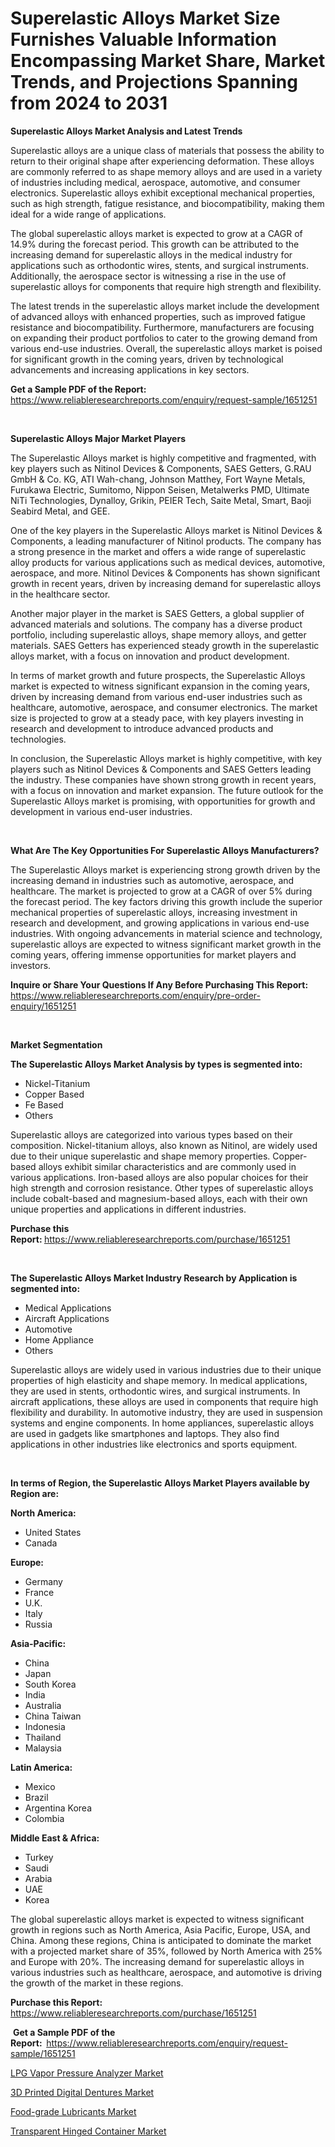 <p><h1>Superelastic Alloys Market Size Furnishes Valuable Information Encompassing Market Share, Market Trends, and Projections Spanning from 2024 to 2031</h1></p><p><strong>Superelastic Alloys Market Analysis and Latest Trends</strong></p>
<p><p>Superelastic alloys are a unique class of materials that possess the ability to return to their original shape after experiencing deformation. These alloys are commonly referred to as shape memory alloys and are used in a variety of industries including medical, aerospace, automotive, and consumer electronics. Superelastic alloys exhibit exceptional mechanical properties, such as high strength, fatigue resistance, and biocompatibility, making them ideal for a wide range of applications.</p><p>The global superelastic alloys market is expected to grow at a CAGR of 14.9% during the forecast period. This growth can be attributed to the increasing demand for superelastic alloys in the medical industry for applications such as orthodontic wires, stents, and surgical instruments. Additionally, the aerospace sector is witnessing a rise in the use of superelastic alloys for components that require high strength and flexibility.</p><p>The latest trends in the superelastic alloys market include the development of advanced alloys with enhanced properties, such as improved fatigue resistance and biocompatibility. Furthermore, manufacturers are focusing on expanding their product portfolios to cater to the growing demand from various end-use industries. Overall, the superelastic alloys market is poised for significant growth in the coming years, driven by technological advancements and increasing applications in key sectors.</p></p>
<p><strong>Get a Sample PDF of the Report:&nbsp;</strong> <a href="https://www.reliableresearchreports.com/enquiry/request-sample/1651251">https://www.reliableresearchreports.com/enquiry/request-sample/1651251</a></p>
<p>&nbsp;</p>
<p><strong>Superelastic Alloys Major Market Players</strong></p>
<p><p>The Superelastic Alloys market is highly competitive and fragmented, with key players such as Nitinol Devices & Components, SAES Getters, G.RAU GmbH & Co. KG, ATI Wah-chang, Johnson Matthey, Fort Wayne Metals, Furukawa Electric, Sumitomo, Nippon Seisen, Metalwerks PMD, Ultimate NiTi Technologies, Dynalloy, Grikin, PEIER Tech, Saite Metal, Smart, Baoji Seabird Metal, and GEE.</p><p>One of the key players in the Superelastic Alloys market is Nitinol Devices & Components, a leading manufacturer of Nitinol products. The company has a strong presence in the market and offers a wide range of superelastic alloy products for various applications such as medical devices, automotive, aerospace, and more. Nitinol Devices & Components has shown significant growth in recent years, driven by increasing demand for superelastic alloys in the healthcare sector.</p><p>Another major player in the market is SAES Getters, a global supplier of advanced materials and solutions. The company has a diverse product portfolio, including superelastic alloys, shape memory alloys, and getter materials. SAES Getters has experienced steady growth in the superelastic alloys market, with a focus on innovation and product development.</p><p>In terms of market growth and future prospects, the Superelastic Alloys market is expected to witness significant expansion in the coming years, driven by increasing demand from various end-user industries such as healthcare, automotive, aerospace, and consumer electronics. The market size is projected to grow at a steady pace, with key players investing in research and development to introduce advanced products and technologies.</p><p>In conclusion, the Superelastic Alloys market is highly competitive, with key players such as Nitinol Devices & Components and SAES Getters leading the industry. These companies have shown strong growth in recent years, with a focus on innovation and market expansion. The future outlook for the Superelastic Alloys market is promising, with opportunities for growth and development in various end-user industries.</p></p>
<p>&nbsp;</p>
<p><strong>What Are The Key Opportunities For Superelastic Alloys Manufacturers?</strong></p>
<p><p>The Superelastic Alloys market is experiencing strong growth driven by the increasing demand in industries such as automotive, aerospace, and healthcare. The market is projected to grow at a CAGR of over 5% during the forecast period. The key factors driving this growth include the superior mechanical properties of superelastic alloys, increasing investment in research and development, and growing applications in various end-use industries. With ongoing advancements in material science and technology, superelastic alloys are expected to witness significant market growth in the coming years, offering immense opportunities for market players and investors.</p></p>
<p><strong>Inquire or Share Your Questions If Any Before Purchasing This Report:</strong> <a href="https://www.reliableresearchreports.com/enquiry/pre-order-enquiry/1651251">https://www.reliableresearchreports.com/enquiry/pre-order-enquiry/1651251</a></p>
<p>&nbsp;</p>
<p><strong>Market Segmentation</strong></p>
<p><strong>The Superelastic Alloys Market Analysis by types is segmented into:</strong></p>
<p><ul><li>Nickel-Titanium</li><li>Copper Based</li><li>Fe Based</li><li>Others</li></ul></p>
<p><p>Superelastic alloys are categorized into various types based on their composition. Nickel-titanium alloys, also known as Nitinol, are widely used due to their unique superelastic and shape memory properties. Copper-based alloys exhibit similar characteristics and are commonly used in various applications. Iron-based alloys are also popular choices for their high strength and corrosion resistance. Other types of superelastic alloys include cobalt-based and magnesium-based alloys, each with their own unique properties and applications in different industries.</p></p>
<p><strong>Purchase this Report:&nbsp;</strong><a href="https://www.reliableresearchreports.com/purchase/1651251">https://www.reliableresearchreports.com/purchase/1651251</a></p>
<p>&nbsp;</p>
<p><strong>The Superelastic Alloys Market Industry Research by Application is segmented into:</strong></p>
<p><ul><li>Medical Applications</li><li>Aircraft Applications</li><li>Automotive</li><li>Home Appliance</li><li>Others</li></ul></p>
<p><p>Superelastic alloys are widely used in various industries due to their unique properties of high elasticity and shape memory. In medical applications, they are used in stents, orthodontic wires, and surgical instruments. In aircraft applications, these alloys are used in components that require high flexibility and durability. In automotive industry, they are used in suspension systems and engine components. In home appliances, superelastic alloys are used in gadgets like smartphones and laptops. They also find applications in other industries like electronics and sports equipment.</p></p>
<p>&nbsp;</p>
<p><strong>In terms of Region, the Superelastic Alloys Market Players available by Region are:</strong></p>
<p>
    <p> <strong> North America: </strong>
        <ul>
            <li>United States</li>
            <li>Canada</li>
        </ul>
        </p> 
    <p> <strong> Europe: </strong>
        <ul>
            <li>Germany</li>
            <li>France</li>
            <li>U.K.</li>
            <li>Italy</li>
            <li>Russia</li>
        </ul>
        </p> 
    <p> <strong> Asia-Pacific: </strong>
        <ul>
            <li>China</li>
            <li>Japan</li>
            <li>South Korea</li>
            <li>India</li>
            <li>Australia</li>
            <li>China Taiwan</li>
            <li>Indonesia</li>
            <li>Thailand</li>
            <li>Malaysia</li>
        </ul>
        </p> 
    <p> <strong> Latin America: </strong>
        <ul>
            <li>Mexico</li>
            <li>Brazil</li>
            <li>Argentina Korea</li>
            <li>Colombia</li>
        </ul>
        </p> 
    <p> <strong> Middle East & Africa: </strong>
        <ul>
            <li>Turkey</li>
            <li>Saudi</li>
            <li>Arabia</li>
            <li>UAE</li>
            <li>Korea</li>
        </ul>
    </p>
    </p>
<p><p>The global superelastic alloys market is expected to witness significant growth in regions such as North America, Asia Pacific, Europe, USA, and China. Among these regions, China is anticipated to dominate the market with a projected market share of 35%, followed by North America with 25% and Europe with 20%. The increasing demand for superelastic alloys in various industries such as healthcare, aerospace, and automotive is driving the growth of the market in these regions.</p></p>
<p><strong>Purchase this Report: </strong><a href="https://www.reliableresearchreports.com/purchase/1651251">https://www.reliableresearchreports.com/purchase/1651251</a></p>
<p>&nbsp;<strong>Get a Sample PDF of the Report:&nbsp;&nbsp;</strong><a href="https://www.reliableresearchreports.com/enquiry/request-sample/1651251">https://www.reliableresearchreports.com/enquiry/request-sample/1651251</a></p>
<p><strong></strong></p>
<p><p><a href="https://view.publitas.com/reportprime-1/lpg-vapor-pressure-analyzer-market-analysis-and-market-size-global-industry-overview-market-segmentation-and-forecast-2023-to-2030/">LPG Vapor Pressure Analyzer Market</a></p><p><a href="https://view.publitas.com/reportprime-1/3d-printed-digital-dentures-market-with-the-goal-of-estimating-the-market-size-and-future-growth-potential-of-various-market-segments-based-on-component-applications-end-user-and-region/">3D Printed Digital Dentures Market</a></p><p><a href="https://bubble-tree-ea4.notion.site/Food-grade-Lubricants-Market-Analysis-Examines-its-Scope-on-Growth-Opportunities-and-Forecasted-Tre-9b1086c654264b07ac31ba58249a91bc">Food-grade Lubricants Market</a></p><p><a href="https://view.publitas.com/reportprime-1/transparent-hinged-container-market-size-evaluating-its-market-trends-growth-and-projections-2023-2030/">Transparent Hinged Container Market</a></p></p>
